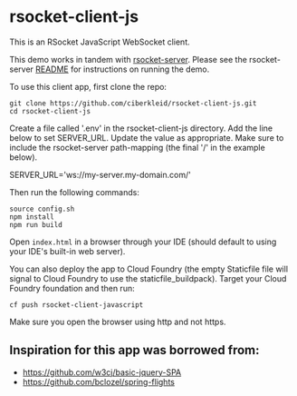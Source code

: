 # rsocket-client-js

This is an RSocket JavaScript WebSocket client.
 
This demo works in tandem with [rsocket-server](https://github.com/ciberkleid/rsocket-server).
Please see the rsocket-server [README](https://github.com/ciberkleid/rsocket-server/blob/master/README.md) for instructions on running the demo.

To use this client app, first clone the repo:
```
git clone https://github.com/ciberkleid/rsocket-client-js.git
cd rsocket-client-js
```

Create a file called '.env' in the rsocket-client-js directory.
Add the line below to set SERVER_URL.
Update the value as appropriate.
Make sure to include the rsocket-server path-mapping (the final '/' in the example below).

SERVER_URL='ws://my-server.my-domain.com/'

Then run the following commands:

```
source config.sh
npm install
npm run build
```

Open `index.html` in a browser through your IDE (should default to using your IDE's built-in web server).

You can also deploy the app to Cloud Foundry (the empty Staticfile file will signal to Cloud Foundry to use the staticfile_buildpack). Target your Cloud Foundry foundation and then run:
```
cf push rsocket-client-javascript
```

Make sure you open the browser using http and not https.

## Inspiration for this app was borrowed from:
- https://github.com/w3cj/basic-jquery-SPA 
- https://github.com/bclozel/spring-flights
